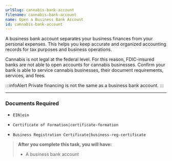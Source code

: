 ```yaml
---
urlSlug: cannabis-bank-account
filename: cannabis-bank-account
name: Open a Business Bank Account
id: cannabis-bank-account
---
```

A business bank account separates your business finances from your personal expenses. This helps you keep accurate and organized accounting records for tax purposes and business operations.

Cannabis is not legal at the federal level. For this reason, FDIC-insured banks are not able to open accounts for cannabis businesses. Confirm your bank is able to service cannabis businesses, their document requirements, services, and fees.  

:::infoAlert 
 Private financing is not the same as a business bank account.
:::

- - -

### Documents Required

- `EIN|ein` 

- `Certificate of Formation|certificate-formation` 

- `Business Registration Certificate|business-reg-certificate` 

> **After you complete this task, you will have:**
>
> * A business bank account